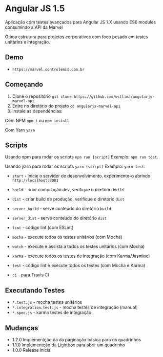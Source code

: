 # Angular JS 1.5 

Aplicação com testes avançados para Angular JS 1.X usando ES6 modules consumindo a API da Marvel

Ótima estrutura para projetos corporativos com foco pesado em testes unitários e integração.

## Demo
* `https://marvel.controlemix.com.br`


## Começando

1. Clone o repositório `git clone https://github.com/wstlima/angularjs-marvel-api`
2. Entre no diretório do projeto `cd angularjs-marvel-api`
3. Instale as dependências: 

Com NPM
`npm i` ou `npm install` 

Com Yarn
`yarn`

## Scripts

Usando npm para rodar os scripts `npm run [script]`
Exemplo: `npm run test`.

Usando yarn para rodar os scripts `yarn [script]`
Exemplo: `yarn test`.

* `start` - inicie o servidor de desenvolvimento, experimente-o abrindo `http://localhost:8081`

* `build` - criar compilação dev, verifique o diretório `build`
* `dist` - criar build de produção, verifique o diretório `dist`

* `server_build` - serve conteúdo do diretório `build`
* `server_dist` - serve conteúdo do diretório `dist`

* `lint` - código lint (com ESLint)
* `mocha` - execute todos os testes unitários (com Mocha)
* `watch` - execute e assista a todos os testes unitários (com Mocha)
* `karma` - execute todos os testes de integração (com Karma/Jasmine)
* `test` - código lint e execute todos os testes (com Mocha e Karma)

* `ci` - para Travis CI

## Executando Testes

* `*.test.js` - mocha testes unitários
* `*.integration.test.js` - mocha testes de integração (manual)
* `*.spec.js` - karma testes de integração 

## Mudanças

* 1.2.0 Implementção da da paginação básica para os quadrinhos
* 1.1.0 Implementção da Lightbox para abrir um quadrinho
* 1.0.0 Release inicial
